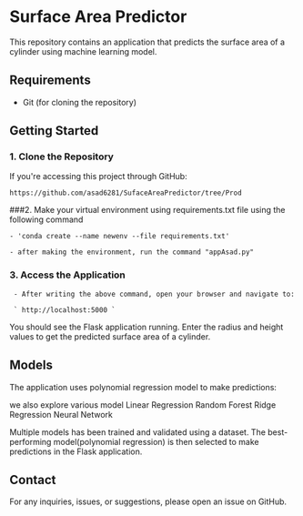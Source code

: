 # Surface Area Predictor

This repository contains an application that predicts the surface area of a cylinder using machine learning model.

## Requirements

- Git (for cloning the repository)

## Getting Started

### 1. Clone the Repository

If you're accessing this project through GitHub:

`https://github.com/asad6281/SufaceAreaPredictor/tree/Prod`

###2. Make your virtual environment using requirements.txt file using the following command

    - 'conda create --name newenv --file requirements.txt'

    - after making the environment, run the command "appAsad.py" 

### 3. Access the Application

     - After writing the above command, open your browser and navigate to:

     ` http://localhost:5000 `


You should see the Flask application running. Enter the radius and height values to get the predicted surface area of a cylinder.


## Models

The application uses polynomial regression model to make predictions:
   
   we also explore various model
	Linear Regression
	Random Forest
	Ridge Regression
	Neural Network

Multiple models has been trained and validated using a dataset. The best-performing model(polynomial regression) is then selected to make predictions in the Flask application.


## Contact

For any inquiries, issues, or suggestions, please open an issue on GitHub.
